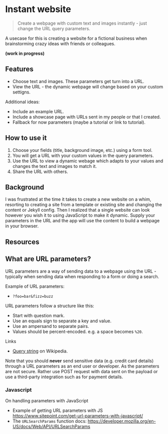 # Instant website
> Create a webpage with custom text and images instantly - just change the URL query parameters.

A usecase for this is creating a website for a fictional business when brainstorming crazy ideas with friends or colleagues.


**(work in progress)**


## Features 

- Choose text and images. These parameters get turn into a URL.
- View the URL - the dynamic webpage will change based on your custom settigns.

Additional ideas:

- Include an example URL.
- Include a showcase page with URLs sent in my people or that I created.
- Fallback for now parameters (maybe a tutorial or link to tutorial).

## How to use it

1. Choose your fields (title, background image, etc.) using a form tool.
2. You will get a URL with your custom values in the query parameters.
3. Use the URL to view a dynamic webage which adapts to your values and changes the text and images to match it.
4. Share the URL with others.


## Background

I was frustrated at the time it takes to create a new website on a whim, resorting to creating a site from a template or existing site and changing the content or Jekyll config. Then I realized that a single website can look however you wish it to using JavaScript to make it dynamic. Supply your parameters in the URL and the app will use the content to build a webpage in your browser.


## Resources

## What are URL parameters?

URL parameters are a way of sending data to a webpage using the URL - typically when sending data when responding to a form or doing a search. 

Example of URL parameters:

- `?foo=bar&fizz=buzz`

URL parameters follow a structure like this:

- Start with question mark.
- Use an equals sign to separate a key and value.
- Use an ampersand to separate pairs.
- Values should be percent-encoded. e.g. a space becomes `%20`.

Links

- [Query string](https://en.wikipedia.org/wiki/Query_string) on Wikipedia.

Note that you should **never** send sensitive data (e.g. credit card details) through a URL parameters as an end user or developer. As the parameters are not secure. Rather use POST request with data sent on the payload or use a third-party integration such as for payment details.

### Javascript

On handling parameters with JavaScript

- Example of getting URL parameters with JS https://www.sitepoint.com/get-url-parameters-with-javascript/
- The `URLSearchParams` function docs: https://developer.mozilla.org/en-US/docs/Web/API/URLSearchParams

